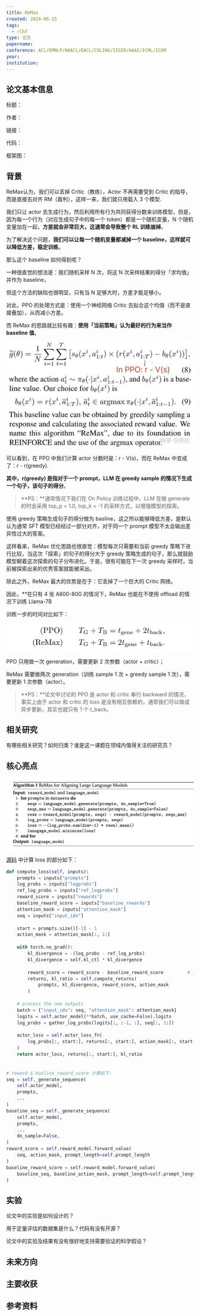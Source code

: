 ```yaml
---
title: ReMax
created: 2024-06-15
tags:
  - rlhf
type: 论文
papername: 
conference: ACL/EMNLP/NAACL/EACL/COLING/SIGIR/AAAI/ICML/ICDM
year: 
institution:
---
```


## 论文基本信息

标题：

作者：

链接：

代码：

框架图：


## 背景

ReMax认为，我们可以丢掉 Critic（教练），Actor 不再需要受到 Critic 的指导，而是直接去对齐 RM（裁判），这样一来，我们就只用载入 3 个模型.

我们只让 actor 去生成行为，然后利用所有行为共同获得分数来训练模型，但是，因为每一个行为（对应生成句子中的每一个 token）都是一个随机变量，N 个随机变量加在一起，**方差就会非常巨大，这通常会导致整个 RL 训练崩掉**。

为了解决这个问题，**我们可以让每一个随机变量都减掉一个 baseline，这样就可以降低方差，稳定训练**。

那么这个 baseline 如何得到呢？

一种很直觉的想法是：我们随机采样 N 次，将这 N 次采样结果的得分「求均值」并作为 baseline，

但这个方法的缺陷也很明显，只有当 N 足够大时，方差才能足够小。

对此，PPO 的处理方式是：使用一个神经网络 Critic 去拟合这个均值（而不是直接叠加），从而减小方差。

而 ReMax 的思路就比较有趣：**使用「当前策略」认为最好的行为来当作 baseline 值**。

![](img/Pasted%20image%2020240615165301.png)

可以看到，在 PPO 中我们计算 actor 分数时是：r - V(s)，而在 ReMax 中变成了：r - r(greedy).

**其中，r(greedy) 是指对于一个 prompt，LLM 在 greedy sample 的情况下生成一个句子，该句子的得分**。

> **PS：**通常情况下我们在 On Policy 训练过程中，LLM 在做 generate 的时会采用 top_p = 1.0, top_k = -1 的采样方式，以增强模型的探索。

使用 greedy 策略生成句子的得分做为 basline，这之所以能够降低方差，是默认认为通常 SFT 模型已经经过一部分对齐，对于同一个 prompt 模型不太会输出差异性过大的答案。

这样看来，ReMax 优化思路也很直觉：模型每次只需要和当前 greedy 策略下进行比较，当这次「探索」的句子的得分大于 greedy 策略生成的句子，那么就鼓励模型朝着这次探索的句子分布进化。于是，很有可能在下一次 greedy 采样时，当前被探索出来的优秀答案就能被采出。

除此之外，ReMax 最大的优势是在于：它丢掉了一个巨大的 Critic 网络。

因此，**在只有 4 张 A800-80G 的情况下，ReMax 也能在不使用 offload 的情况下训练 Llama-7B

训练一步的时间对比如下：

![](img/Pasted%20image%2020240615165549.png)

PPO 只用做一次 generation，需要更新 2 次参数（actor + critic）；

ReMax 需要做两次 generation（训练 sample 1 次 + greedy sample 1 次），需要更新 1 次参数（actor）。

> **PS：**论文中讨论的 PPO 是 actor 和 critic 串行 backward 的情况，事实上由于 actor 和 critic 的 loss 是没有相互依赖的，通常我们可以做成异步更新，其实也就只有 1 个 t_back。




## 相关研究
有哪些相关研究？如何归类？谁是这一课题在领域内值得关注的研究员？



## 核心亮点

![](img/Pasted%20image%2020240618173735.png)


[源码](https://github.com/liziniu/ReMax/blob/master/step3_rlhf_finetuning/remax_trainer.py) 中计算 loss 的部分如下：

```python
def compute_loss(self, inputs):
    prompts = inputs["prompts"]
    log_probs = inputs["logprobs"]
    ref_log_probs = inputs["ref_logprobs"]
    reward_score = inputs["rewards"]
    baseline_reward_score = inputs["baseline_rewards"]
    attention_mask = inputs["attention_mask"]
    seq = inputs["input_ids"]

    start = prompts.size()[-1] - 1
    action_mask = attention_mask[:, 1:]

    with torch.no_grad():
        kl_divergence = -(log_probs - ref_log_probs)
        kl_divergence = self.kl_ctl * kl_divergence

        reward_score = reward_score - baseline_reward_score         # 真实 reward
        returns, kl_ratio = self.compute_returns(
            prompts, kl_divergence, reward_score, action_mask
        )

    # process the new outputs
    batch = {"input_ids": seq, "attention_mask": attention_mask}
    logits = self.actor_model(**batch, use_cache=False).logits
    log_probs = gather_log_probs(logits[:, :-1, :], seq[:, 1:])

    actor_loss = self.actor_loss_fn(
        log_probs[:, start:], returns[:, start:], action_mask[:, start:]
    )
    return actor_loss, returns[:, start:], kl_ratio


# reward & basline_reward_score 计算如下:
seq = self._generate_sequence(
    self.actor_model,
    prompts,
    ...
)
baseline_seq = self._generate_sequence(
    self.actor_model,
    prompts,
    ...
    do_sample=False,
)
reward_score = self.reward_model.forward_value(
    seq, action_mask, prompt_length=self.prompt_length
)
baseline_reward_score = self.reward_model.forward_value(
    baseline_seq, baseline_action_mask, prompt_length=self.prompt_length
)
```



## 实验
论文中的实验是如何设计的？

用于定量评估的数据集是什么？代码有没有开源？

论文中的实验及结果有没有很好地支持需要验证的科学假设？



## 未来方向



## 主要收获


## 参考资料
